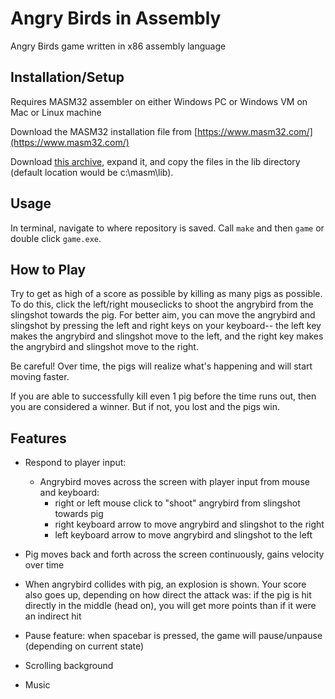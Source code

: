 # Angry Birds in Assembly
Angry Birds game written in x86 assembly language


## Installation/Setup

Requires MASM32 assembler on either Windows PC or Windows VM on Mac or Linux machine

Download the MASM32 installation file from [https://www.masm32.com/](https://www.masm32.com/)

Download [this archive](https://canvas.northwestern.edu/courses/130434/files/10370975?wrap=1), expand it, and copy the files in the lib directory (default location would be c:\masm\lib).

## Usage

In terminal, navigate to where repository is saved. Call ```make``` and then ```game``` or double click ```game.exe```.

## How to Play
Try to get as high of a score as possible by killing as many pigs as possible. To do this, click the left/right mouseclicks to shoot the 
angrybird from the slingshot towards the pig. For better aim, you can move the angrybird and slingshot by pressing the left and 
right keys on your keyboard-- the left key makes the angrybird and slingshot move to the left, and the right key makes the angrybird 
and slingshot move to the right. 

Be careful! Over time, the pigs will realize what's happening and will start moving faster. 

If you are able to successfully kill even 1 pig before the time runs out, then you are considered a winner. But if not, you lost and the pigs win.

## Features
- Respond to player input:
	- Angrybird moves across the screen with player input from mouse and keyboard:
		- right or left mouse click to "shoot" angrybird from slingshot towards pig
		- right keyboard arrow to move angrybird and slingshot to the right
		- left keyboard arrow to move angrybird and slingshot to the left
- Pig moves back and forth across the screen continuously, gains velocity over time

- When angrybird collides with pig, an explosion is shown. 
Your score also goes up, depending on how direct the attack was: if the pig is hit directly in the middle (head on), you will get more points than if it were an indirect hit
- Pause feature: when spacebar is pressed, the game will pause/unpause (depending on current state)
- Scrolling background
- Music

